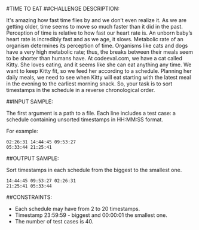 #TIME TO EAT
##CHALLENGE DESCRIPTION:

It's amazing how fast time flies by and we don’t even realize it. As we are getting older, time seems to move so much faster than it did in the past. 
Perception of time is relative to how fast our heart rate is. An unborn baby’s heart rate is incredibly fast and as we age, it slows. Metabolic rate of an organism determines its perception of time. Organisms like cats and dogs have a very high metabolic rate; thus, the breaks between their meals seem to be shorter than humans have. 
At codeeval.com, we have a cat called Kitty. She loves eating, and it seems like she can eat anything any time. We want to keep Kitty fit, so we feed her according to a schedule. 
Planning her daily meals, we need to see when Kitty will eat starting with the latest meal in the evening to the earliest morning snack. So, your task is to sort timestamps in the schedule in a reverse chronological order.

##INPUT SAMPLE:

The first argument is a path to a file. Each line includes a test case: a schedule containing unsorted timestamps in HH:MM:SS format.

For example:

    02:26:31 14:44:45 09:53:27
    05:33:44 21:25:41
  

##OUTPUT SAMPLE:

Sort timestamps in each schedule from the biggest to the smallest one.


    14:44:45 09:53:27 02:26:31
    21:25:41 05:33:44

##CONSTRAINTS:

*  Each schedule may have from 2 to 20 timestamps.
*  Timestamp 23:59:59 - biggest and 00:00:01 the smallest one.
*  The number of test cases is 40.
